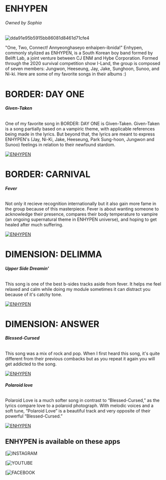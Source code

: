 # ENHYPEN 

###### Owned by Sophia
![dda91e95b5915bb86081d8461d71cfe4](https://user-images.githubusercontent.com/102729941/161068071-186ecba1-86b8-43ed-8eb3-f637e1d17f4e.jpg)

"One, Two, Connect! Annyeonghaseyo enhaipen-ibnida!" Enhypen, commonly stylized as ENHYPEN, is a South Korean boy 
band formed by Belift Lab, a joint venture between CJ ENM and Hybe Corporation. Formed through the 2020 survival competition show I-Land, the group is composed of seven members: Jungwon, Heeseung, Jay, Jake, Sunghoon, Sunoo, and Ni-ki. Here are some of my favorite songs in their albums :)

# BORDER: DAY ONE 

###### **Given-Taken** 

One of my favorite song in BORDER: DAY ONE is Given-Taken. Given-Taken is a song partially based on a vampiric theme, with applicable references being made in the lyrics. But beyond that, the lyrics are meant to express ENHYPEN's (Jay, Ni-Ki, Jake, Heeseung, Park Sung-hoon, Jungwon and Sunoo) feelings in relation to their newfound stardom.

[![ENHYPEN](https://user-images.githubusercontent.com/102729941/161172949-1fb6b8e5-d6a2-4d9f-8b16-b3d238ecc685.jpg)](https://youtu.be/nQ6wLuYvGd4) 

# BORDER: CARNIVAL 

###### **Fever**

Not only it recieve recognition internationally but it also gain more fame in the group because of this masterpiece. 
Fever is about wanting someone to acknowledge their presence, compares their body temperature to vampire (an ongoing supernatural theme in ENHYPEN universe), and hoping to get healed after much suffering.

[![ENHYPEN](https://user-images.githubusercontent.com/102729941/161175084-08814854-fe22-45fc-a165-53418dbc90d0.jpg)](https://youtu.be/X7d6Dt17yHk) 

# DIMENSION: DELIMMA 

###### **Upper Side Dreamin'** 

This song is one of the best b-sides tracks aside from fever. It helps me feel relaxed and calm while doing my module sometimes it can distract you because of it's catchy tone.  

[![ENHYPEN](https://user-images.githubusercontent.com/102729941/161177685-70e92118-644e-4975-9f4a-190bd7f26b22.jpg)](https://youtu.be/CBA4tgpHcEc)

# DIMENSION: ANSWER
 
###### **Blessed-Cursed**

This song was a mix of rock and pop. When I first heard this song, it's quite different from their previous combacks but as you repeat it again you will get addicted to the song. 

[![ENHYPEN](https://user-images.githubusercontent.com/102729941/161178884-9d9757f9-080d-4824-8f4f-960752a98e1c.jpg)](https://youtu.be/osmHArcf_aE)

###### **Polaroid love**

Polaroid Love is a much softer song in contrast to “Blessed-Cursed,” as the lyrics compare love to a polaroid photograph. With melodic voices and a soft tune, “Polaroid Love” is a beautiful track and very opposite of their powerful “Blessed-Cursed.”

[![ENHYPEN](https://user-images.githubusercontent.com/102729941/161179509-63e7a130-db26-4624-a734-cb5976a27d23.jpg)](https://youtu.be/vRdZVDWs3BI)



## **ENHYPEN is available on these apps**

[![INSTAGRAM](https://instagram.com/enhypen?utm_medium=copy_link)

[![YOUTUBE](https://youtube.com/c/ENHYPENOFFICIAL)

[![FACEBOOK](https://www.facebook.com/officialENHYPEN)














